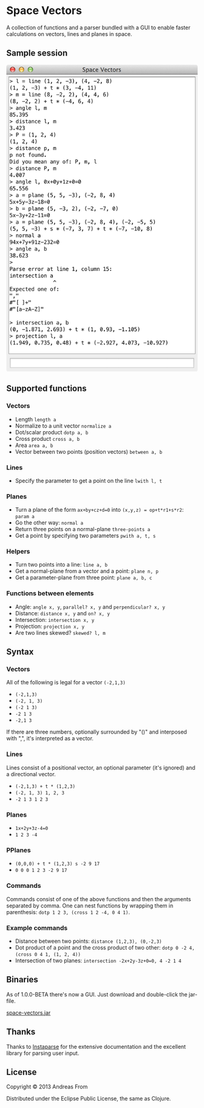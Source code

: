 # Space Vectors

A collection of functions and a parser bundled with a GUI to enable faster calculations on vectors, lines and planes in space.

## Sample session
![Using the Space Vectors GUI](spacevectorssamplegui.png)

## Supported functions
### Vectors
* Length `length a`
* Normalize to a unit vector `normalize a`
* Dot/scalar product `dotp a, b`
* Cross product `cross a, b`
* Area `area a, b`
* Vector between two points (position vectors) `between a, b`

### Lines
* Specify the parameter to get a point on the line `lwith l, t`

### Planes
* Turn a plane of the form `ax+by+cz+d=0` into `(x,y,z) = op+t*r1+s*r2`: `param a`
* Go the other way: `normal a`
* Return three points on a normal-plane `three-points a` 
* Get a point by specifying two parameters `pwith a, t, s`

### Helpers
* Turn two points into a line: `line a, b`
* Get a normal-plane from a vector and a point: `plane n, p`
* Get a parameter-plane from three point: `plane a, b, c`

### Functions between elements
* Angle: `angle x, y`, `parallel? x, y` and `perpendicular? x, y`
* Distance: `distance x, y` and `on? x, y`
* Intersection: `intersection x, y`
* Projection: `projection x, y`
* Are two lines skewed? `skewed? l, m`

## Syntax
### Vectors
All of the following is legal for a vector `(-2,1,3)`
* `(-2,1,3)`
* `(-2, 1, 3)`
* `(-2 1 3)`
* `-2 1 3`
* `-2,1 3`

If there are three numbers, optionally surrounded by "()" and interposed with ",", it's interpreted as a vector.

### Lines
Lines consist of a positional vector, an optional parameter (it's ignored) and a directional vector.
* `(-2,1,3) + t * (1,2,3)`
* `(-2, 1, 3) 1, 2, 3`
* `-2 1 3 1 2 3`

### Planes
* `1x+2y+3z-4=0`
* `1 2 3 -4`

### PPlanes
* `(0,0,0) + t * (1,2,3) s -2 9 17`
* `0 0 0 1 2 3 -2 9 17`

### Commands
Commands consist of one of the above functions and then the arguments separated by comma.
One can nest functions by wrapping them in parenthesis: `dotp 1 2 3, (cross 1 2 -4, 0 4 1)`.

### Example commands
* Distance between two points: `distance (1,2,3), (0,-2,3)`
* Dot product of a point and the cross product of two other: `dotp 0 -2 4, (cross 0 4 1, (1, 2, 4))`
* Intersection of two planes: `intersection -2x+2y-3z+0=0, 4 -2 1 4`

## Binaries
As of 1.0.0-BETA there's now a GUI.
Just download and double-click the jar-file.

[space-vectors.jar](https://www.dropbox.com/s/u1ce92enajqmkel/space-vectors-1.0.0-BETA-standalone.jar)

## Thanks
Thanks to [Instaparse](https://github.com/Engelberg/instaparse) for the extensive documentation and the excellent library for parsing user input.

## License

Copyright © 2013 Andreas From

Distributed under the Eclipse Public License, the same as Clojure.

